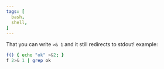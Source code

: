 ```yaml
---
tags: [
  bash,
  shell,
]
---
```

That you can write `>& 1` and it still redirects to stdout!
example: 
```sh
f() { echo "ok" >&2; }
f 2>& 1 | grep ok
```